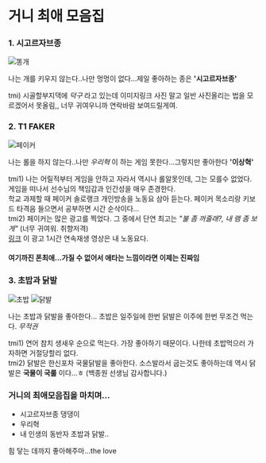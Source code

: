 # 거니 최애 모음집 
### 1. 시고르자브종  

![똥개](https://encrypted-tbn0.gstatic.com/images?q=tbn%3AANd9GcSrYN8uPvTqN0O9cNIJlxW5xy1YjnxwrcsmOQ&usqp=CAU)  

나는 개를 키우지 않는다..나만 멍멍이 없다...제일 좋아하는 종은 __'시고르자브종'__  

tmi) 시골할부지댁에 _덕구_ 라고 있는데 이미지링크 사진 말고 일반 사진올리는 법을 모르겠어서 못올림,, 너무 귀여우니까 연락바람 보여드릴게여.

### 2. T1 FAKER  

![페이커](https://t1.daumcdn.net/cfile/tistory/9910694A5E0AE5E831)  

나는 롤을 하지 않는다..나만 _우리혁_ 이 하는 게임 못한다...그렇지만 좋아한다 __'이상혁'__  

tmi1) 나는 어릴적부터 게임을 안하고 자라서 역시나 롤알못인데, 그는 모를수 없었다. 게임을 떠나서 선수님의 책임감과 인간성을 매우 존경한다.  
학교 과제할 때 페이커 솔로랭크 개인방송을 노동요 삼아 듣는다. 페이커 목소리랑 키보드 타격음 들으면서 공부하면 시간 순삭이다...  
tmi2) 페이커는 많은 광고를 찍었다. 그 중에서 단연 최고는 _"불 좀 꺼줄래?, 내 램 좀 보게"_  (너무 귀여워. 취향저격)  
[링크](https://www.youtube.com/watch?v=KUeq__RmAjE)  이 광고 1시간 연속재생 영상은 내 노동요다.
#### 여기까진 폰최애...가질 수 없어서 애타는 느낌이라면 이제는 진짜임 

### 3. 초밥과 닭발  

![초밥](https://image.yes24.com/blogimage/blog/s/i/sisajapan/naver_com_20120409_150500.jpg)
![닭발](https://lh3.googleusercontent.com/proxy/GHUzn_nmyMOPcsxyzFmuhdU91z_WaTsMhlwtkLKhPnxscK9s1WU7Gq4qZ6nxIcz0VBy8nGRezHRM5CpTmz8HleyrKtwFu99JV0jJiS82nqtT3HLFXMGRg3y7KXnn0sjRZNIdhqqAUcJcMxilf6npZibQ1GXCrA)  

나는 초밥과 닭발을 좋아한다... 초밥은 일주일에 한번 닭발은 이주에 한번 무조건 먹는다. _무적권_  

tmi1) 연어 참치 생새우 순으로 먹는다. 가장 좋아하기 때문이다. 나한테 초밥먹으러 가자하면 거절당할리 없다.  
tmi2) 닭발은 한신포차 국물닭발을 좋아한다. 소스발라서 굽는것도 좋아하는데 역시 닭발은 __국물이 국룰__ 이다...ㅎ (백종원 선생님 감사합니다.)

### 거니의 최애모음집을 마치며...  
+ 시고르자브종 댕댕이
+ 우리혁
+ 내 인생의 동반자 초밥과 닭발..  

힘 닿는 데까지 좋아해주마...the love
